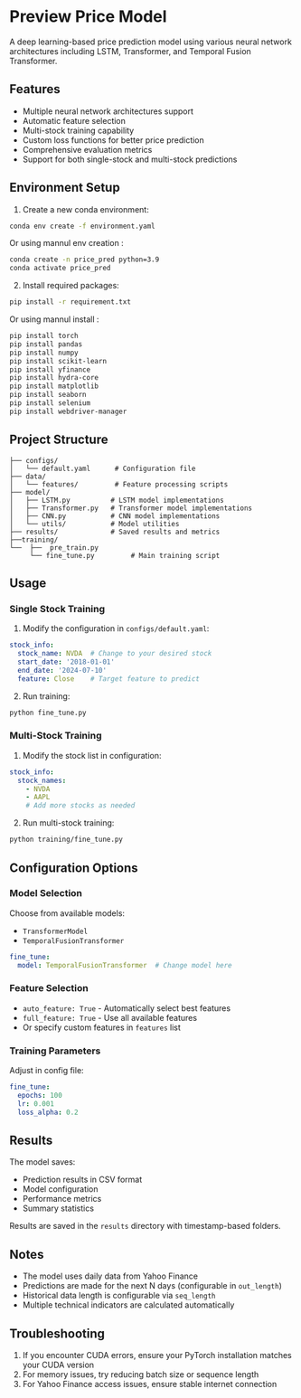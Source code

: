 # Preview Price Model

A deep learning-based price prediction model using various neural network architectures including LSTM, Transformer, and Temporal Fusion Transformer.

## Features

- Multiple neural network architectures support
- Automatic feature selection
- Multi-stock training capability
- Custom loss functions for better price prediction
- Comprehensive evaluation metrics
- Support for both single-stock and multi-stock predictions

## Environment Setup

1. Create a new conda environment:

```bash
conda env create -f environment.yaml
```
  Or using mannul env creation :

```bash
conda create -n price_pred python=3.9
conda activate price_pred
```

2. Install required packages:

```bash
pip install -r requirement.txt 
```
  Or using mannul install :

```bash
pip install torch
pip install pandas
pip install numpy
pip install scikit-learn
pip install yfinance
pip install hydra-core
pip install matplotlib
pip install seaborn
pip install selenium
pip install webdriver-manager
```

## Project Structure

```
├── configs/
│   └── default.yaml      # Configuration file
├── data/
│   └── features/         # Feature processing scripts
├── model/
│   ├── LSTM.py          # LSTM model implementations
│   ├── Transformer.py   # Transformer model implementations
│   ├── CNN.py           # CNN model implementations
│   └── utils/           # Model utilities
├── results/             # Saved results and metrics
├──training/
└──  ├──  pre_train.py
     └── fine_tune.py         # Main training script
```

## Usage

### Single Stock Training

1. Modify the configuration in `configs/default.yaml`:
```yaml
stock_info:
  stock_name: NVDA  # Change to your desired stock
  start_date: '2018-01-01'
  end_date: '2024-07-10'
  feature: Close    # Target feature to predict
```

2. Run training:
```bash
python fine_tune.py
```

### Multi-Stock Training

1. Modify the stock list in configuration:
```yaml
stock_info:
  stock_names: 
    - NVDA
    - AAPL
    # Add more stocks as needed
```

2. Run multi-stock training:
```bash
python training/fine_tune.py
```

## Configuration Options

### Model Selection
Choose from available models:
- `TransformerModel`
- `TemporalFusionTransformer`

```yaml
fine_tune:
  model: TemporalFusionTransformer  # Change model here
```

### Feature Selection
- `auto_feature: True` - Automatically select best features
- `full_feature: True` - Use all available features
- Or specify custom features in `features` list

### Training Parameters
Adjust in config file:
```yaml
fine_tune:
  epochs: 100
  lr: 0.001
  loss_alpha: 0.2
```

## Results

The model saves:
- Prediction results in CSV format
- Model configuration
- Performance metrics
- Summary statistics

Results are saved in the `results` directory with timestamp-based folders.

## Notes

- The model uses daily data from Yahoo Finance
- Predictions are made for the next N days (configurable in `out_length`)
- Historical data length is configurable via `seq_length`
- Multiple technical indicators are calculated automatically

## Troubleshooting

1. If you encounter CUDA errors, ensure your PyTorch installation matches your CUDA version
2. For memory issues, try reducing batch size or sequence length
3. For Yahoo Finance access issues, ensure stable internet connection

